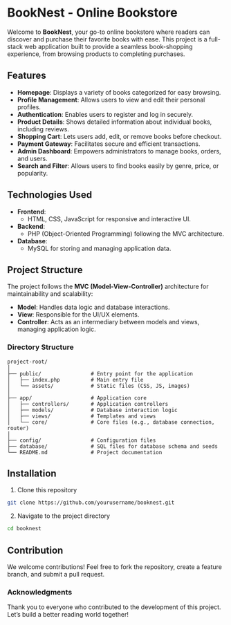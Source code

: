 # BookNest - Online Bookstore  

Welcome to **BookNest**, your go-to online bookstore where readers can discover and purchase their favorite books with ease. This project is a full-stack web application built to provide a seamless book-shopping experience, from browsing products to completing purchases.  

## Features  
- **Homepage**: Displays a variety of books categorized for easy browsing.  
- **Profile Management**: Allows users to view and edit their personal profiles.  
- **Authentication**: Enables users to register and log in securely.  
- **Product Details**: Shows detailed information about individual books, including reviews.  
- **Shopping Cart**: Lets users add, edit, or remove books before checkout.  
- **Payment Gateway**: Facilitates secure and efficient transactions.  
- **Admin Dashboard**: Empowers administrators to manage books, orders, and users.  
- **Search and Filter**: Allows users to find books easily by genre, price, or popularity.

## Technologies Used  
- **Frontend**:  
  - HTML, CSS, JavaScript for responsive and interactive UI.  
- **Backend**:  
  - PHP (Object-Oriented Programming) following the MVC architecture.  
- **Database**:  
  - MySQL for storing and managing application data.  

## Project Structure  
The project follows the **MVC (Model-View-Controller)** architecture for maintainability and scalability:  
- **Model**: Handles data logic and database interactions.  
- **View**: Responsible for the UI/UX elements.  
- **Controller**: Acts as an intermediary between models and views, managing application logic.  

### Directory Structure  
```plaintext
project-root/
│
├── public/                # Entry point for the application
│   ├── index.php          # Main entry file
│   └── assets/            # Static files (CSS, JS, images)
│
├── app/                   # Application core
│   ├── controllers/       # Application controllers
│   ├── models/            # Database interaction logic
│   ├── views/             # Templates and views
│   └── core/              # Core files (e.g., database connection, router)
│
├── config/                # Configuration files
├── database/              # SQL files for database schema and seeds
└── README.md              # Project documentation
```

## Installation
1. Clone this repository
```bash
git clone https://github.com/yourusername/booknest.git
```
2. Navigate to the project directory
 ```bash
cd booknest
```
## Contribution
We welcome contributions! Feel free to fork the repository, create a feature branch, and submit a pull request.

### Acknowledgments
Thank you to everyone who contributed to the development of this project. Let’s build a better reading world together!

